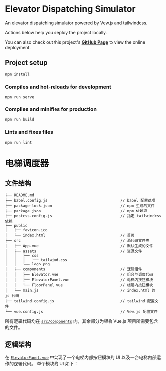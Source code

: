 # Elevator Dispatching Simulator

An elevator dispatching simulator powered by Vew.js and tailwindcss.

Actions below help you deploy the project locally.

You can also check out this project's **[GitHub Page](https://plusonez.github.io/OS-Homework-Elevator-Dispatching/)** to view the online deployment.

## Project setup
```
npm install
```

### Compiles and hot-reloads for development
```
npm run serve
```

### Compiles and minifies for production
```
npm run build
```

### Lints and fixes files
```
npm run lint
```

# 电梯调度器

## 文件结构
```
├── README.md
├── babel.config.js                                 // babel 配置选项
├── package-lock.json                               // npm 生成的文件
├── package.json                                    // npm 依赖项
├── postcss.config.js                               // 指定 tailwindcss 依赖
├── public
│   ├── favicon.ico
│   └── index.html                                  // 首页
├── src                                             // 源代码文件夹
│   ├── App.vue                                     // 默认生成的文件
│   ├── assets                                      // 资源文件
│   │   ├── css
│   │   │   └── tailwind.css
│   │   └── logo.png
│   ├── components                                  // 逻辑组件
│   │   ├── Elevator.vue                            // 组合与调度代码
│   │   ├── ElevatorPanel.vue                       // 电梯内按钮模块
│   │   └── FloorPanel.vue                          // 楼层内按钮模块
│   └── main.js                                     // index.html 的 js 代码
├── tailwind.config.js                              // tailwind 配置文件
└── vue.config.js                                   // Vew.js 配置文件
```

所有逻辑代码均在 [`src/components`](/src/components) 内，其余部分为架构 Vue.js 项目所需要包含的文件。

## 逻辑架构

在 [`ElevatorPanel.vue`](/src/components/ElevatorPanel.vue) 中实现了一个电梯内部按钮模块的 UI 以及一台电梯内部运作的逻辑代码。
单个模块的 UI 如下：
